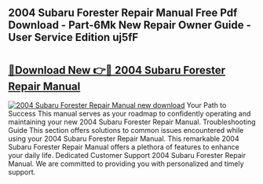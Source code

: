 ## 2004 Subaru Forester Repair Manual Free Pdf Download - Part-6Mk New Repair Owner Guide - User Service Edition uj5fF

# <h2><a href="http://bc16728.oget.top/?id=2004+Subaru+Forester+Repair+Manual">🔗Download New 👉🔴 2004 Subaru Forester Repair Manual</a></h2>

[![2004 Subaru Forester Repair Manual new download](https://i.imgur.com/5g1atiW.png)](http://bc16728.oget.top/?id=2004+Subaru+Forester+Repair+Manual)
Your Path to Success This manual serves as your roadmap to confidently operating and maintaining your new 2004 Subaru Forester Repair Manual. Troubleshooting Guide This section offers solutions to common issues encountered while using your 2004 Subaru Forester Repair Manual. This remarkable 2004 Subaru Forester Repair Manual offers a plethora of features to enhance your daily life. Dedicated Customer Support 2004 Subaru Forester Repair Manual. We are committed to providing you with personalized and timely support.
